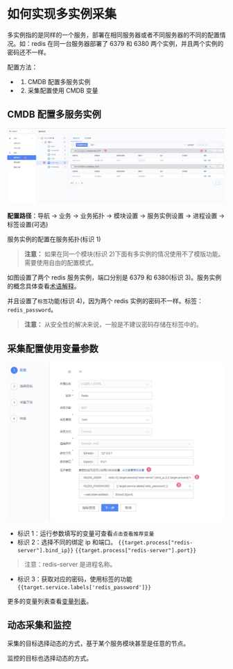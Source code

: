 # 如何实现多实例采集

多实例指的是同样的一个服务，部署在相同服务器或者不同服务器的不同的配置情况。如：redis 在同一台服务器部署了 6379 和 6380 两个实例，并且两个实例的密码还不一样。

配置方法：

* 1) CMDB 配置多服务实例
* 2) 采集配置使用 CMDB 变量

## CMDB 配置多服务实例

![-w2020](media/15782889239728.jpg)

**配置路径**：导航  →  业务  →  业务拓扑  →  模块设置  →  服务实例设置  →  进程设置  →  标签设置(可选)

服务实例的配置在服务拓扑(标识 1)

> **注意：** 如果在同一个模块(标识 2)下面有多实例的情况使用不了模版功能。需要使用自由的配置模式。

如图设置了两个 redis 服务实例，端口分别是 6379 和 6380(标识 3)。服务实例的概念具体查看[术语解释](../concepts/glossary.md)。

并且设置了`标签`功能(标识 4)，因为两个 redis 实例的密码不一样。标签： `redis_password`。

> **注意：** 从安全性的解决来说，一般是不建议密码存储在标签中的。

## 采集配置使用变量参数

![-w2020](media/15782891786421.jpg)

* 标识 1：运行参数填写的变量可查看`点击查看推荐变量`
* 标识 2：选择不同的绑定 ip 和端口。 `{{target.process["redis-server"].bind_ip}}`   `{{target.process["redis-server"].port}}`

> 注意：redis-server 是进程名称。

* 标识 3：获取对应的密码，使用标签的功能 `{{target.service.labels['redis_password']}}`

更多的变量列表查看[变量列表](../functions/addenda/variables.md)。

## 动态采集和监控

采集的目标选择动态的方式，基于某个服务模块甚至是任意的节点。

监控的目标也选择动态的方式。
